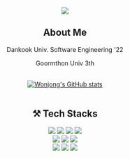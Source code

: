 <div align="center">
  <img src="https://capsule-render.vercel.app/api?type=transparent&color=0:9796f0,100:fbc7d4&height=240&section=header&text=Jowonjong's%20Git%20Hub&fontSize=50&fontAlignY=30&animation=fadeIn&desc=To%20become%20a%20better%20developer.&descAlignY=48&descAlign=62&fontColor=FFFFFF" />
</div> 

<div align="center">
  <h2>About Me</h2>
    <p>Dankook Univ. Software Engineering '22</p>
    <p>Goormthon Univ 3th</p>
  
</div>

</br>

<div align="center">
  <a href="https://github.com/circlepaper/github-readme-stats">
    <img src="https://github-readme-stats.vercel.app/api?username=circlepaper" alt="Wonjong's GitHub stats" />
  </a>
</div>

</br>

<div align="center">
  <h2>⚒ Tech Stacks</h2>
</div>

<div align="center">  
  <img src="https://img.shields.io/badge/JavaScript-F7DF1E?style=flat&logo=javascript&logoColor=white" /> 
  <img src="https://img.shields.io/badge/React-61DAFB?style=flat&logo=React&logoColor=white" />
  <img src="https://img.shields.io/badge/HTML5-E34F26?style=flat&logo=HTML5&logoColor=white" />
  <img src="https://img.shields.io/badge/CSS3-1572B6?style=flat&logo=CSS3&logoColor=white" />
</div>

<div align="center">
  <img src="https://img.shields.io/badge/GitHub-181717?style=flat&logo=GitHub&logoColor=white" /> 
  <img src="https://img.shields.io/badge/Spring-6DB33F?style=flat&logo=Spring&logoColor=white" />  
  <img src="https://img.shields.io/badge/MySQL-4479A1?style=flat&logo=MySQL&logoColor=white" />
</div>

<div align="center">
  <img src="https://img.shields.io/badge/Java-007396?style=flat&logo=Java&logoColor=white" /> 
  <img src="https://img.shields.io/badge/Python-3776AB?style=flat&logo=Python&logoColor=white" />
  <img src="https://img.shields.io/badge/C-A8B9CC?style=flat&logo=C&logoColor=white" />
</div>
